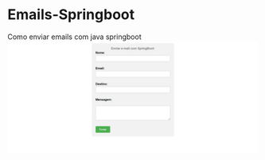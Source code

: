 # Emails-Springboot
Como enviar emails com java springboot
<img src="https://raw.githubusercontent.com/juliansempre/Emails-Springboot/main/Enviaremail.jpg"></img>
